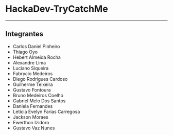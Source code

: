 # HackaDev-TryCatchMe
----------------------------
## Integrantes
- Carlos Daniel Pinheiro
- Thiago Oyo
- Hebert Almeida Rocha
- Alexandre Lima
- Luciano Siqueira
- Fabrycio Medeiros
- Diego Rodrigues Cardoso
- Guilherme Teixeira
- Gustavo Fontoura
- Bruno Medeiros Coelho
- Gabriel Melo Dos Santos
- Daniela Fernandes
- Letícia Evelyn Farias Carregosa
- Jackson Moraes
- Ewerthon Izidoro
- Gustavo Vaz Nunes
